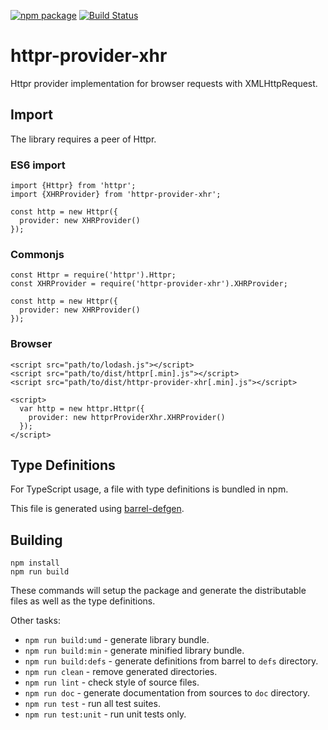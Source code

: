 [![npm package](https://badge.fury.io/js/httpr-provider-xhr.svg)](https://badge.fury.io/js/httpr-provider-xhr)
[![Build Status](https://travis-ci.org/RecuencoJones/httpr-provider-xhr.png?branch=develop)](https://travis-ci.org/RecuencoJones/httpr-provider-xhr)

# httpr-provider-xhr

Httpr provider implementation for browser requests with XMLHttpRequest.

## Import

The library requires a peer of Httpr.

### ES6 import

```
import {Httpr} from 'httpr';
import {XHRProvider} from 'httpr-provider-xhr';

const http = new Httpr({
  provider: new XHRProvider()
});
```

### Commonjs

```
const Httpr = require('httpr').Httpr;
const XHRProvider = require('httpr-provider-xhr').XHRProvider;

const http = new Httpr({
  provider: new XHRProvider()
});
```

### Browser

```
<script src="path/to/lodash.js"></script>
<script src="path/to/dist/httpr[.min].js"></script>
<script src="path/to/dist/httpr-provider-xhr[.min].js"></script>

<script>
  var http = new httpr.Httpr({
    provider: new httprProviderXhr.XHRProvider()
  });
</script>
```

## Type Definitions

For TypeScript usage, a file with type definitions is bundled in npm.

This file is generated using [barrel-defgen](https://github.com/RecuencoJones/barrel-defgen).

## Building

```
npm install
npm run build
```

These commands will setup the package and generate the distributable files as well as the type definitions.

Other tasks:

- `npm run build:umd` - generate library bundle.
- `npm run build:min` - generate minified library bundle.
- `npm run build:defs` - generate definitions from barrel to `defs` directory.
- `npm run clean` - remove generated directories.
- `npm run lint` - check style of source files.
- `npm run doc` - generate documentation from sources to `doc` directory.
- `npm run test` - run all test suites.
- `npm run test:unit` - run unit tests only.
